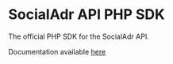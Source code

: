 SocialAdr API PHP SDK
=======

The official PHP SDK for the SocialAdr API.

Documentation available [here](https://docs.google.com/document/d/1Un3XLEg0PtCqho68pCGIFJriSn5E9SFm928iOhQ7LCM/edit?usp=sharing)
